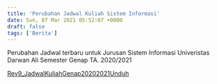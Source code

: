```yaml
---
title: 'Perubahan Jadwal Kuliah Sistem Informasi'
date: Sun, 07 Mar 2021 05:52:07 +0000
draft: false
tags: ['Berita']
---
```


Perubahan Jadwal terbaru untuk Jurusan Sistem Informasi Univeristas Darwan Ali Semester Genap TA. 2020/2021

[Rev9\_JadwalKuliahGenap20202021](https://unda.ac.id/2/wp-content/uploads/2021/03/Rev9_JadwalKuliahGenap20202021.pdf)[Unduh](https://unda.ac.id/2/wp-content/uploads/2021/03/Rev9_JadwalKuliahGenap20202021.pdf)